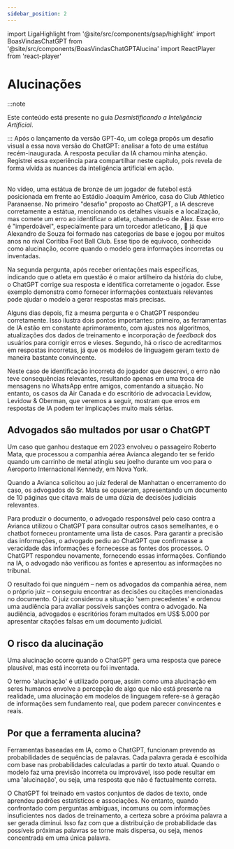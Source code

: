 ```yaml
---
sidebar_position: 2
---
```

import LigaHighlight from '@site/src/components/gsap/highlight'
import BoasVindasChatGPT from '@site/src/components/BoasVindasChatGPTAlucina'
import ReactPlayer from 'react-player'

# Alucinações
<LigaHighlight />
:::note

Este conteúdo está presente no guia *Desmistificando a Inteligência Artificial*.

:::
Após o lançamento da versão GPT-4o, um colega propôs um desafio visual a essa nova versão do ChatGPT: analisar a foto de uma <span class="text-highlight">estátua recém-inaugurada</span>. A resposta peculiar da IA chamou minha atenção. Registrei essa experiência para compartilhar neste capítulo, pois revela de forma vívida as nuances da inteligência artificial em ação.

<center>
<ReactPlayer url='https://youtu.be/l_N_XcEU71s' width='100%' controls='true' />
</center>
<br />
No vídeo, uma estátua de bronze de um jogador de futebol está posicionada em frente ao Estádio Joaquim Américo, casa do Club Athletico Paranaense. No primeiro "desafio" proposto ao ChatGPT, a IA descreve corretamente a estátua, mencionando os detalhes visuais e a localização, <span class="text-highlight">mas comete um erro</span> ao identificar o atleta, chamando-o de Alex. Esse erro é "imperdoável", especialmente para um torcedor atleticano, 🙂 já que Alexandro de Souza foi formado nas categorias de base e jogou por muitos anos no rival Coritiba Foot Ball Club. Esse tipo de equívoco, <span class="text-highlight">conhecido como alucinação</span>, ocorre quando o modelo gera informações incorretas ou inventadas.

Na segunda pergunta, após receber orientações mais específicas, indicando que o atleta em questão é o maior artilheiro da história do clube, o ChatGPT <span class="text-highlight">corrige sua resposta</span> e identifica corretamente o jogador. Esse exemplo demonstra como fornecer informações contextuais relevantes pode ajudar o modelo a gerar respostas mais precisas.

Alguns dias depois, fiz a mesma pergunta e o ChatGPT respondeu corretamente. Isso ilustra dois pontos importantes: primeiro, as ferramentas de IA estão em constante aprimoramento, com ajustes nos algoritmos, atualizações dos dados de treinamento e incorporação de *feedback* dos usuários para corrigir erros e vieses. Segundo, há o <span class="text-highlight">risco de acreditarmos em respostas incorretas</span>, já que os modelos de linguagem geram texto de maneira bastante convincente.

Neste caso de identificação incorreta do jogador que descrevi, o erro não teve consequências relevantes, resultando apenas em uma troca de mensagens no WhatsApp entre amigos, comentando a situação. No entanto, os casos da Air Canada e do escritório de advocacia Levidow, Levidow & Oberman, que veremos a seguir, mostram que erros em respostas de IA podem ter implicações muito mais sérias.

## Advogados são multados por usar o ChatGPT
Um caso que ganhou destaque em 2023 envolveu o passageiro Roberto Mata, que processou a companhia aérea Avianca alegando ter se ferido quando um carrinho de metal atingiu seu joelho durante um voo para o Aeroporto Internacional Kennedy, em Nova York. 

Quando a Avianca solicitou ao juiz federal de Manhattan o encerramento do caso, os advogados do Sr. Mata se opuseram, apresentando um <span class="text-highlight">documento de 10 páginas</span> que citava mais de uma dúzia de decisões judiciais relevantes.

Para produzir o documento, o advogado responsável pelo caso contra a Avianca utilizou o <span class="text-highlight">ChatGPT para consultar outros casos semelhantes</span>, e o chatbot forneceu prontamente uma lista de casos. Para garantir a precisão das informações, o advogado pediu ao ChatGPT que confirmasse a veracidade das informações e fornecesse as fontes dos processos. O ChatGPT respondeu novamente, fornecendo essas informações. <span class="text-highlight">Confiando na IA</span>, o advogado não verificou as fontes e apresentou as informações no tribunal.

O resultado foi que ninguém – nem os advogados da companhia aérea, nem o próprio juiz – conseguiu encontrar as decisões ou citações mencionadas no documento. O juiz considerou a situação 'sem precedentes' e ordenou uma audiência para avaliar possíveis sanções contra o advogado. Na audiência, advogados e escritórios foram multados em US$ 5.000 por apresentar <span class="text-highlight">citações falsas em um documento judicial</span>.

## O risco da alucinação
Uma alucinação ocorre quando o ChatGPT gera uma resposta que parece plausível, mas está incorreta ou foi inventada.

O termo 'alucinação' é utilizado porque, assim como uma alucinação em seres humanos envolve a percepção de algo que não está presente na realidade, uma alucinação em modelos de linguagem refere-se à geração de informações sem fundamento real, que podem parecer convincentes e reais.

## Por que a ferramenta alucina?
Ferramentas baseadas em IA, como o ChatGPT, funcionam prevendo as probabilidades de sequências de palavras. Cada palavra gerada é escolhida <span class="text-highlight">com base nas probabilidades</span> calculadas a partir do texto atual. Quando o modelo faz uma previsão incorreta ou improvável, isso pode resultar em uma 'alucinação', ou seja, uma resposta que não é factualmente correta.

<BoasVindasChatGPT />

O ChatGPT foi treinado em vastos conjuntos de dados de texto, onde aprendeu padrões estatísticos e associações. No entanto, quando confrontado com perguntas <span class="text-highlight">ambíguas</span>, <span class="text-highlight">incomuns</span> ou com <span class="text-highlight">informações insuficientes</span> nos dados de treinamento, a certeza sobre a próxima palavra a ser gerada diminui. Isso faz com que a distribuição de probabilidade das possíveis próximas palavras se torne mais dispersa, ou seja, menos concentrada em uma única palavra.
